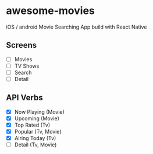 # awesome-movies

iOS / android Movie Searching App build with React Native

## Screens

- [ ] Movies
- [ ] TV Shows
- [ ] Search
- [ ] Detail

## API Verbs

- [x] Now Playing (Movie)
- [x] Upcoming (Movie)
- [x] Top Rated (Tv)
- [x] Popular (Tv, Movie)
- [x] Airing Today (Tv)
- [ ] Detail (Tv, Movie)
